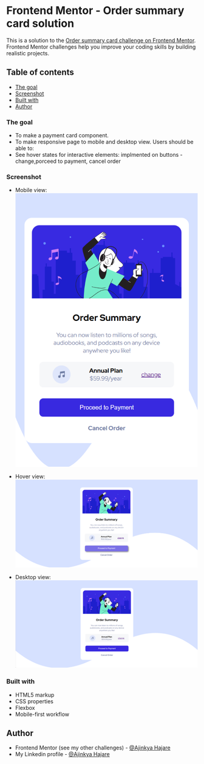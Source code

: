 # Frontend Mentor - Order summary card solution

This is a solution to the [Order summary card challenge on Frontend Mentor](https://www.frontendmentor.io/challenges/order-summary-component-QlPmajDUj). Frontend Mentor challenges help you improve your coding skills by building realistic projects. 

## Table of contents

  - [The goal](#the-goal)
  - [Screenshot](#screenshot)
  - [Built with](#built-with)
  - [Author](#author)


### The goal

- To make  a payment card component.
- To make responsive page to mobile and desktop view.
Users should be able to:
- See hover states for interactive elements: 
        implmented on buttons -change,porceed to payment, cancel order

### Screenshot

- Mobile view:
![](./design/mobile-view.png)

- Hover view:
![](./design/hover-effect.png)

- Desktop view:
![](./design/desktop-view.png)


### Built with

- HTML5 markup
- CSS properties
- Flexbox
- Mobile-first workflow



## Author

- Frontend Mentor (see my other challenges) - [@Ajinkya Hajare](https://www.frontendmentor.io/profile/Ajinkya9834)
- My Linkedin profile - [@Ajinkya Hajare](www.linkedin.com/in/ajinkya-hajare)


